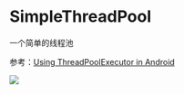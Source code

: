 # SimpleThreadPool

一个简单的线程池

参考：[Using ThreadPoolExecutor in Android](https://blog.mindorks.com/threadpoolexecutor-in-android-8e9d22330ee3)



[![](https://jitpack.io/v/jungu009/SimpleThreadPool.svg)](https://jitpack.io/#jungu009/SimpleThreadPool)
